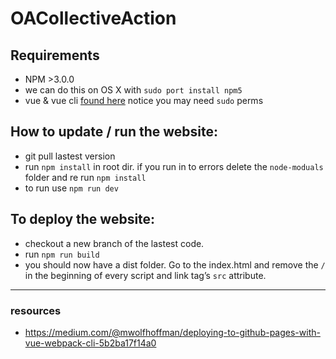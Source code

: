 # OACollectiveAction

## Requirements
- NPM >3.0.0
- we can do this on OS X with `sudo port install npm5`
- vue & vue cli [found here](https://vuejs.org/v2/guide/installation.html)
notice you may need `sudo` perms

## How to update / run the website:
- git pull lastest version
- run `npm install` in root dir. if you run in to errors delete the `node-moduals` folder and re run `npm install`
- to run use `npm run dev`


## To deploy the website:
- checkout a new branch of the lastest code.
- run `npm run build`
- you should now have a dist folder. Go to the index.html and remove the `/` in the beginning of every script and link tag’s `src` attribute.
---------
### resources 
- https://medium.com/@mwolfhoffman/deploying-to-github-pages-with-vue-webpack-cli-5b2ba17f14a0



